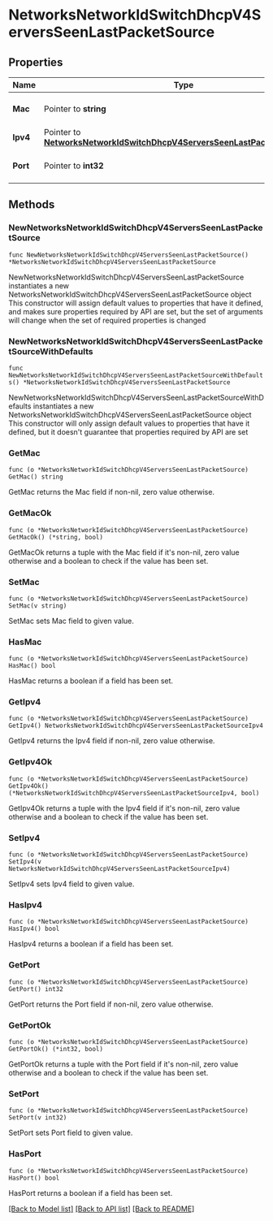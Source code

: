 # NetworksNetworkIdSwitchDhcpV4ServersSeenLastPacketSource

## Properties

Name | Type | Description | Notes
------------ | ------------- | ------------- | -------------
**Mac** | Pointer to **string** | Source mac address of the packet. | [optional] 
**Ipv4** | Pointer to [**NetworksNetworkIdSwitchDhcpV4ServersSeenLastPacketSourceIpv4**](NetworksNetworkIdSwitchDhcpV4ServersSeenLastPacketSourceIpv4.md) |  | [optional] 
**Port** | Pointer to **int32** | Source port of the packet. | [optional] 

## Methods

### NewNetworksNetworkIdSwitchDhcpV4ServersSeenLastPacketSource

`func NewNetworksNetworkIdSwitchDhcpV4ServersSeenLastPacketSource() *NetworksNetworkIdSwitchDhcpV4ServersSeenLastPacketSource`

NewNetworksNetworkIdSwitchDhcpV4ServersSeenLastPacketSource instantiates a new NetworksNetworkIdSwitchDhcpV4ServersSeenLastPacketSource object
This constructor will assign default values to properties that have it defined,
and makes sure properties required by API are set, but the set of arguments
will change when the set of required properties is changed

### NewNetworksNetworkIdSwitchDhcpV4ServersSeenLastPacketSourceWithDefaults

`func NewNetworksNetworkIdSwitchDhcpV4ServersSeenLastPacketSourceWithDefaults() *NetworksNetworkIdSwitchDhcpV4ServersSeenLastPacketSource`

NewNetworksNetworkIdSwitchDhcpV4ServersSeenLastPacketSourceWithDefaults instantiates a new NetworksNetworkIdSwitchDhcpV4ServersSeenLastPacketSource object
This constructor will only assign default values to properties that have it defined,
but it doesn't guarantee that properties required by API are set

### GetMac

`func (o *NetworksNetworkIdSwitchDhcpV4ServersSeenLastPacketSource) GetMac() string`

GetMac returns the Mac field if non-nil, zero value otherwise.

### GetMacOk

`func (o *NetworksNetworkIdSwitchDhcpV4ServersSeenLastPacketSource) GetMacOk() (*string, bool)`

GetMacOk returns a tuple with the Mac field if it's non-nil, zero value otherwise
and a boolean to check if the value has been set.

### SetMac

`func (o *NetworksNetworkIdSwitchDhcpV4ServersSeenLastPacketSource) SetMac(v string)`

SetMac sets Mac field to given value.

### HasMac

`func (o *NetworksNetworkIdSwitchDhcpV4ServersSeenLastPacketSource) HasMac() bool`

HasMac returns a boolean if a field has been set.

### GetIpv4

`func (o *NetworksNetworkIdSwitchDhcpV4ServersSeenLastPacketSource) GetIpv4() NetworksNetworkIdSwitchDhcpV4ServersSeenLastPacketSourceIpv4`

GetIpv4 returns the Ipv4 field if non-nil, zero value otherwise.

### GetIpv4Ok

`func (o *NetworksNetworkIdSwitchDhcpV4ServersSeenLastPacketSource) GetIpv4Ok() (*NetworksNetworkIdSwitchDhcpV4ServersSeenLastPacketSourceIpv4, bool)`

GetIpv4Ok returns a tuple with the Ipv4 field if it's non-nil, zero value otherwise
and a boolean to check if the value has been set.

### SetIpv4

`func (o *NetworksNetworkIdSwitchDhcpV4ServersSeenLastPacketSource) SetIpv4(v NetworksNetworkIdSwitchDhcpV4ServersSeenLastPacketSourceIpv4)`

SetIpv4 sets Ipv4 field to given value.

### HasIpv4

`func (o *NetworksNetworkIdSwitchDhcpV4ServersSeenLastPacketSource) HasIpv4() bool`

HasIpv4 returns a boolean if a field has been set.

### GetPort

`func (o *NetworksNetworkIdSwitchDhcpV4ServersSeenLastPacketSource) GetPort() int32`

GetPort returns the Port field if non-nil, zero value otherwise.

### GetPortOk

`func (o *NetworksNetworkIdSwitchDhcpV4ServersSeenLastPacketSource) GetPortOk() (*int32, bool)`

GetPortOk returns a tuple with the Port field if it's non-nil, zero value otherwise
and a boolean to check if the value has been set.

### SetPort

`func (o *NetworksNetworkIdSwitchDhcpV4ServersSeenLastPacketSource) SetPort(v int32)`

SetPort sets Port field to given value.

### HasPort

`func (o *NetworksNetworkIdSwitchDhcpV4ServersSeenLastPacketSource) HasPort() bool`

HasPort returns a boolean if a field has been set.


[[Back to Model list]](../README.md#documentation-for-models) [[Back to API list]](../README.md#documentation-for-api-endpoints) [[Back to README]](../README.md)


